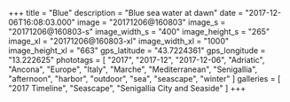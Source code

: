 +++
title = "Blue"
description = "Blue sea water at dawn"
date = "2017-12-06T16:08:03.000"
image = "20171206@160803"
image_s = "20171206@160803-s"
image_width_s = "400"
image_height_s = "265"
image_xl = "20171206@160803-xl"
image_width_xl = "1000"
image_height_xl = "663"
gps_latitude = "43.7224361"
gps_longitude = "13.222625"
phototags = [ "2017", "2017-12", "2017-12-06", "Adriatic", "Ancona", "Europe", "Italy", "Marche", "Mediterranean", "Senigallia", "afternoon", "harbor", "outdoor", "sea", "seascape", "winter" ]
galleries = [ "2017 Timeline", "Seascape", "Senigallia City and Seaside" ]
+++
